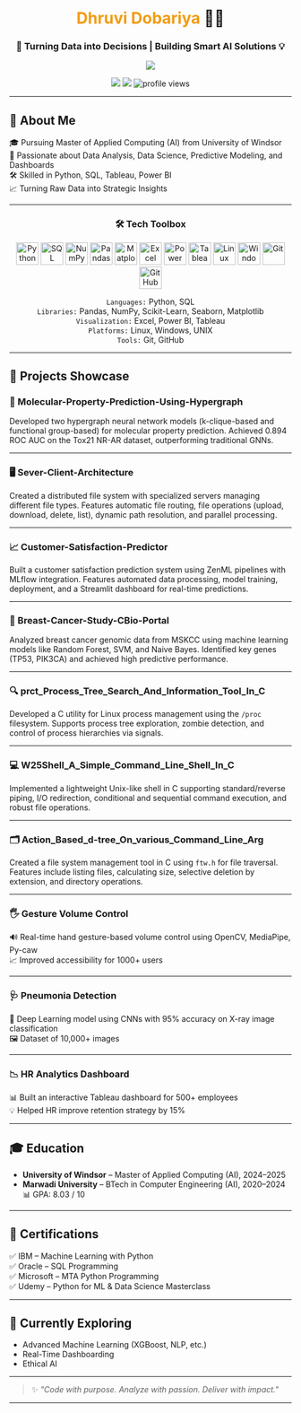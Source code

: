 <h1 align="center">  <span style="color:#f39c12;">Dhruvi Dobariya</span> 👩‍💻</h1>
<h3 align="center">🚀 Turning Data into Decisions | Building Smart AI Solutions 💡</h3>

<p align="center">
  <img src="https://readme-typing-svg.herokuapp.com/?lines=Data+Analyst+%7C+AI+Enthusiast+%7C+Dashboard+Developer;&center=true&width=550&height=45">
</p>

<p align="center">
  <a href="mailto:dobariy7@uwindsor.ca"><img src="https://img.shields.io/badge/email-dobariy7@uwindsor.ca-blue?style=flat-square&logo=gmail"></a>
  <a href="https://www.linkedin.com/in/dhruvi-dobariya/"><img src="https://img.shields.io/badge/LinkedIn-DhruviDobariya-blue?style=flat-square&logo=linkedin"></a>
  <img src="https://komarev.com/ghpvc/?username=dhruvi-dobariya&style=flat-square&color=blue" alt="profile views">
</p>

---

## 🚀 About Me

🎓 Pursuing Master of Applied Computing (AI) from University of Windsor  
🧠 Passionate about Data Analysis, Data Science, Predictive Modeling, and Dashboards  
🛠️ Skilled in Python, SQL, Tableau, Power BI  
📈 Turning Raw Data into Strategic Insights

---

<!-- TECH TOOLBOX SECTION -->
<h3 align="center">🛠️ Tech Toolbox</h3>

<p align="center">

  <!-- Languages -->
  <img src="https://cdn.jsdelivr.net/gh/devicons/devicon/icons/python/python-original.svg" height="40" alt="Python" />
  <img src="https://cdn.jsdelivr.net/gh/devicons/devicon/icons/sqlite/sqlite-original.svg" height="40" alt="SQL" />

  <!-- Data Science Libraries -->
  <img src="https://cdn.jsdelivr.net/gh/devicons/devicon/icons/numpy/numpy-original.svg" height="40" alt="NumPy" />
  <img src="https://cdn.jsdelivr.net/gh/devicons/devicon/icons/pandas/pandas-original.svg" height="40" alt="Pandas" /> 
  <img src="https://cdn.jsdelivr.net/gh/devicons/devicon/icons/matplotlib/matplotlib-original.svg" height="40" alt="Matplotlib" />
 
  <!-- Visualization Tools -->
  <img src="https://img.icons8.com/color/48/microsoft-excel-2019.png" height="40" alt="Excel" />
  <img src="https://img.icons8.com/color/48/power-bi.png" height="40" alt="Power BI" />
  <img src="https://img.icons8.com/color/48/tableau-software.png" height="40" alt="Tableau" />

  <!-- Platforms -->
  <img src="https://cdn.jsdelivr.net/gh/devicons/devicon/icons/linux/linux-original.svg" height="40" alt="Linux" />
  <img src="https://img.icons8.com/fluency/48/windows-10.png" height="40" alt="Windows" />
 
  <!-- Version Control -->
  <img src="https://cdn.jsdelivr.net/gh/devicons/devicon/icons/git/git-original.svg" height="40" alt="Git" />
  <img src="https://cdn.jsdelivr.net/gh/devicons/devicon/icons/github/github-original.svg" height="40" alt="GitHub" />

</p>

<p align="center">
  <code>Languages:</code>        Python, SQL<br/>
  <code>Libraries:</code>        Pandas, NumPy, Scikit-Learn, Seaborn, Matplotlib<br/>
  <code>Visualization:</code>    Excel, Power BI, Tableau<br/>
  <code>Platforms:</code>        Linux, Windows, UNIX<br/>
  <code>Tools:</code>            Git, GitHub<br/>
</p>

---

## 💼 Projects Showcase

### 🧬 Molecular-Property-Prediction-Using-Hypergraph
Developed two hypergraph neural network models (k-clique-based and functional group-based) for molecular property prediction. Achieved 0.894 ROC AUC on the Tox21 NR-AR dataset, outperforming traditional GNNs.

---

### 🖥️ Sever-Client-Architecture
Created a distributed file system with specialized servers managing different file types. Features automatic file routing, file operations (upload, download, delete, list), dynamic path resolution, and parallel processing.

---

### 📈 Customer-Satisfaction-Predictor
Built a customer satisfaction prediction system using ZenML pipelines with MLflow integration. Features automated data processing, model training, deployment, and a Streamlit dashboard for real-time predictions.

---

### 🧪 Breast-Cancer-Study-CBio-Portal
Analyzed breast cancer genomic data from MSKCC using machine learning models like Random Forest, SVM, and Naive Bayes. Identified key genes (TP53, PIK3CA) and achieved high predictive performance.

---

### 🔍 prct_Process_Tree_Search_And_Information_Tool_In_C
Developed a C utility for Linux process management using the `/proc` filesystem. Supports process tree exploration, zombie detection, and control of process hierarchies via signals.

---

### 💻 W25Shell_A_Simple_Command_Line_Shell_In_C
Implemented a lightweight Unix-like shell in C supporting standard/reverse piping, I/O redirection, conditional and sequential command execution, and robust file operations.

---

### 🗂️ Action_Based_d-tree_On_various_Command_Line_Arg
Created a file system management tool in C using `ftw.h` for file traversal. Features include listing files, calculating size, selective deletion by extension, and directory operations.

---

### 🖐 Gesture Volume Control  
🔊 Real-time hand gesture-based volume control using OpenCV, MediaPipe, Py-caw  
📈 Improved accessibility for 1000+ users  

---

### 🩺 Pneumonia Detection  
🧠 Deep Learning model using CNNs with 95% accuracy on X-ray image classification  
🖼️ Dataset of 10,000+ images  

---

### 📉 HR Analytics Dashboard  
📊 Built an interactive Tableau dashboard for 500+ employees  
💡 Helped HR improve retention strategy by 15%  

---

## 🎓 Education

- **University of Windsor** – Master of Applied Computing (AI), 2024–2025  
- **Marwadi University** – BTech in Computer Engineering (AI), 2020–2024  
  📊 GPA: 8.03 / 10

---

## 📜 Certifications

✅ IBM – Machine Learning with Python  
✅ Oracle – SQL Programming  
✅ Microsoft – MTA Python Programming  
✅ Udemy – Python for ML & Data Science Masterclass  

---

## 🌱 Currently Exploring

- Advanced Machine Learning (XGBoost, NLP, etc.)  
- Real-Time Dashboarding  
- Ethical AI

---

> ✨ *"Code with purpose. Analyze with passion. Deliver with impact."*

---
